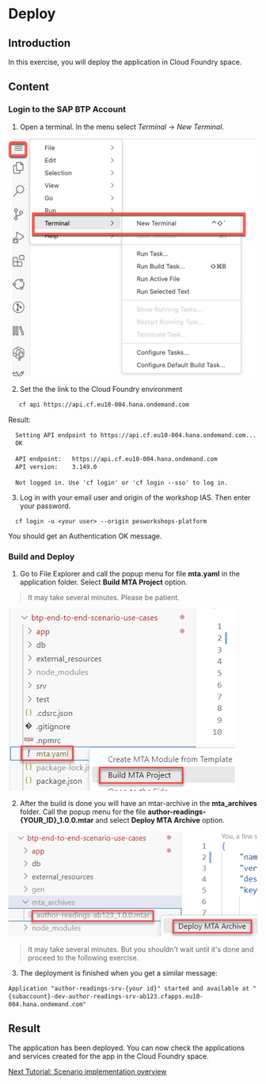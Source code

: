 # Deploy

## Introduction 

In this exercise, you will deploy the application in Cloud Foundry space.

## Content

### Login to the SAP BTP Account

1. Open a terminal. In the menu select *Terminal* &rarr; *New Terminal*.

  ![open terminal](./img/0125-open-terminal.png)

2. Set the the link to the Cloud Foundry environment
 
  ```bash
     cf api https://api.cf.eu10-004.hana.ondemand.com    
  ```
  Result:
  
  ```
    Setting API endpoint to https://api.cf.eu10-004.hana.ondemand.com...
    OK

    API endpoint:   https://api.cf.eu10-004.hana.ondemand.com
    API version:    3.149.0

    Not logged in. Use 'cf login' or 'cf login --sso' to log in.
  ```
  
  

3. Log in with your email user and origin of the workshop IAS. Then enter your password.

  ```
    cf login -u <your user> --origin pesworkshops-platform
  ```
  You should get an Authentication OK message.


### Build and Deploy
1. Go to File Explorer and call the popup menu for file **mta.yaml** in the application folder. Select **Build MTA Project** option.

> It may take several minutes. Please be patient.

  ![Alt text](img/0120-build-mta.png) 

2. After the build is done you will have an mtar-archive in the **mta_archives** folder. Call the popup menu for the file **author-readings-{YOUR_ID}_1.0.0.mtar** and select **Deploy MTA Archive** option.

  ![Alt text](img/0130-deploy-mta-archive.png) 


> It may take several minutes. But you shouldn't wait until it's done and proceed to the following exercise.

3. The deployment is finished when you get a similar message:

~~~log
Application "author-readings-srv-{your id}" started and available at "{subaccount}-dev-author-readings-srv-ab123.cfapps.eu10-004.hana.ondemand.com"
~~~

## Result

The application has been deployed. You can now check the applications and services created for the app in the Cloud Foundry space.

[Next Tutorial: Scenario implementation overview](./overview.md)

